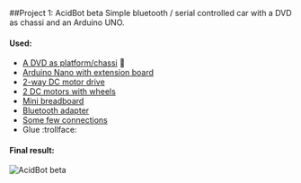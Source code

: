 ##Project 1: AcidBot beta
Simple bluetooth / serial controlled car with a DVD as chassi and an Arduino UNO.


#### Used:

* [A DVD as platform/chassi](http://acidhub.click/imghp/Arduino/DVD.jpg) :dvd:
* [Arduino Nano with extension board](http://acidhub.click/imghp/Arduino/Nano_with_board.jpg)
* [2-way DC motor drive](http://acidhub.click/imghp/Arduino/Motor_drive.jpg)
* [2 DC motors with wheels](http://acidhub.click/imghp/Arduino/motor_wheel.jpg)
* [Mini breadboard](http://acidhub.click/imghp/Arduino/Breadboard_mini.jpg)
* [Bluetooth adapter](http://acidhub.click/imghp/Arduino/bluetooth.jpg)
* [Some few connections](http://acidhub.click/imghp/Arduino/complex-wiring.jpg)
* Glue :trollface:


#### Final result:

![AcidBot beta](http://acidhub.click/imghp/Arduino/AcidBot_beta.png)
